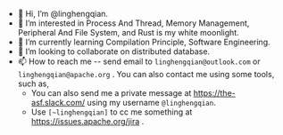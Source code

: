 - 👋 Hi, I’m @linghengqian.
- 👀 I’m interested in Process And Thread, Memory Management, Peripheral And File System, and Rust is my white moonlight.
- 🌱 I’m currently learning Compilation Principle, Software Engineering.
- 💞️ I’m looking to collaborate on distributed database.
- 📫 How to reach me -- send email to `linghengqian@outlook.com` or `linghengqian@apache.org` . You can also contact me using some tools, such as,
  - You can also send me a private message at https://the-asf.slack.com/ using my username `@linghengqian`.
  - Use `[~linghengqian]` to cc me something at https://issues.apache.org/jira .

<!---
linghengqian/linghengqian is a ✨ special ✨ repository because its `README.md` (this file) appears on your GitHub profile.
You can click the Preview link to take a look at your changes.
--->
